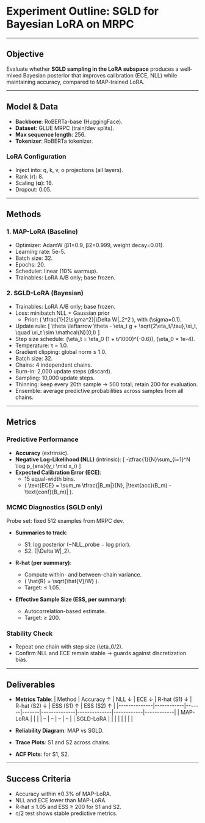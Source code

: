 # Experiment Outline: SGLD for Bayesian LoRA on MRPC

---

## Objective
Evaluate whether **SGLD sampling in the LoRA subspace** produces a well-mixed Bayesian posterior that improves calibration (ECE, NLL) while maintaining accuracy, compared to MAP-trained LoRA.

---

## Model & Data
- **Backbone**: RoBERTa-base (HuggingFace).
- **Dataset**: GLUE MRPC (train/dev splits).
- **Max sequence length**: 256.
- **Tokenizer**: RoBERTa tokenizer.

### LoRA Configuration
- Inject into: q, k, v, o projections (all layers).
- Rank (**r**): 8.
- Scaling (**α**): 16.
- Dropout: 0.05.

---

## Methods
### 1. MAP-LoRA (Baseline)
- Optimizer: AdamW (β1=0.9, β2=0.999, weight decay=0.01).
- Learning rate: 5e-5.
- Batch size: 32.
- Epochs: 20.
- Scheduler: linear (10% warmup).
- Trainables: LoRA A/B only; base frozen.

### 2. SGLD-LoRA (Bayesian)
- Trainables: LoRA A/B only; base frozen.
- Loss: minibatch NLL + Gaussian prior
  - Prior: \( \tfrac{1}{2\sigma^2}\|\Delta W\|_2^2 \), with \(\sigma=0.1\).
- Update rule:
  \[ \theta \leftarrow \theta - \eta_t g + \sqrt{2\eta_t/\tau}\,\xi_t, \quad \xi_t \sim \mathcal{N}(0,I) \]
- Step size schedule: \(\eta_t = \eta_0 (1 + t/1000)^{-0.6}\), \(\eta_0 = 1e-4\).
- Temperature: τ = 1.0.
- Gradient clipping: global norm ≤ 1.0.
- Batch size: 32.
- Chains: 4 independent chains.
- Burn-in: 2,000 update steps (discard).
- Sampling: 10,000 update steps.
- Thinning: keep every 20th sample → 500 total; retain 200 for evaluation.
- Ensemble: average predictive probabilities across samples from all chains.

---

## Metrics
### Predictive Performance
- **Accuracy** (extrinsic).
- **Negative Log-Likelihood (NLL)** (intrinsic):
  \[ -\tfrac{1}{N}\sum_{i=1}^N \log p_{ens}(y_i \mid x_i) \]
- **Expected Calibration Error (ECE)**:
  - 15 equal-width bins.
  - \( \text{ECE} = \sum_m \tfrac{|B_m|}{N}\, |\text{acc}(B_m) - \text{conf}(B_m)| \).

### MCMC Diagnostics (SGLD only)
Probe set: fixed 512 examples from MRPC dev.

- **Summaries to track**:
  - S1: log posterior (−NLL_probe − log prior).
  - S2: \(\|\Delta W\|_2\).

- **R-hat (per summary)**:
  - Compute within- and between-chain variance.
  - \( \hat{R} = \sqrt{\hat{V}/W} \).
  - Target: ≤ 1.05.

- **Effective Sample Size (ESS, per summary)**:
  - Autocorrelation-based estimate.
  - Target: ≥ 200.

### Stability Check
- Repeat one chain with step size \(\eta_0/2\).
- Confirm NLL and ECE remain stable → guards against discretization bias.

---

## Deliverables
- **Metrics Table**:
  | Method       | Accuracy ↑ | NLL ↓ | ECE ↓ | R-hat (S1) ↓ | R-hat (S2) ↓ | ESS (S1) ↑ | ESS (S2) ↑ |
  |--------------|------------|-------|-------|--------------|--------------|------------|------------|
  | MAP-LoRA     |            |       |       |     –        |     –        |    –       |    –       |
  | SGLD-LoRA    |            |       |       |              |              |            |            |

- **Reliability Diagram**: MAP vs SGLD.
- **Trace Plots**: S1 and S2 across chains.
- **ACF Plots**: for S1, S2.

---

## Success Criteria
- Accuracy within ±0.3% of MAP-LoRA.
- NLL and ECE lower than MAP-LoRA.
- R-hat ≤ 1.05 and ESS ≥ 200 for S1 and S2.
- η/2 test shows stable predictive metrics.

